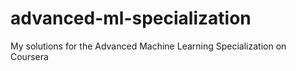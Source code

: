 # advanced-ml-specialization
My solutions for the Advanced Machine Learning Specialization on Coursera
